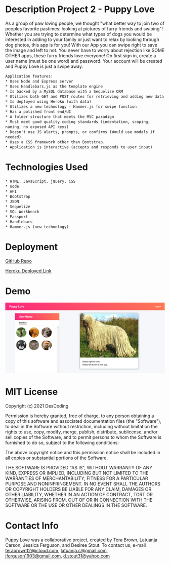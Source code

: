 # Description Project 2 - Puppy Love
 As a group of paw loving people, we thought "what better way to join two of peoples favorite pastimes: looking at pictures of furry friends and swiping"!  Whether you are trying to determine what types of dogs you would be interested in adding to your family or just want to relax by looking through dog photos, this app is for you! With our App you can swipe right to save the image and left to not. You never have to worry about rejection like SOME OTHER apps, these furry friends love everyone!  On first sign in, create a user name (must be one word) and password.  Your account will be created and Puppy Love is just a swipe away.

    Application features:
	* Uses Node and Express server
    * Uses Handlebars.js as the template engine
    * Is backed by a MySQL database with a Sequelize ORM
    * Utilizes both GET and POST routes for retrieving and adding new data
	* Is deployed using Heroku (with data)
	* Utilizes a new technology - Hammer.js for swipe function
	* Has a polished front end/UI
	* A folder structure that meets the MVC paradigm
	* Must meet good quality coding standards (indentation, scoping, naming, no exposed API keys)
    * Doesn't use JS alerts, prompts, or confirms (Would use modals if needed)
    * Uses a CSS framework other than Bootstrap.
    * Application is interactive (accepts and responds to user input)

# Technologies Used
    * HTML, JavaScript, jQuery, CSS
    * node
    * API
    * Bootstrap
    * JSON
    * Sequelize
    * SQL Workbench
    * Passport
    * Handlebars
    * Hammer.js (new technology)

# Deployment

[GitHub Repo](https://github.com/DesCoding/PuppyLove)

[Heroku Deployed Link](https://puppy-love.herokuapp.com/)

# Demo

![Demo](assets/MemberPage.png)

# MIT License

Copyright (c) 2021 DesCoding

Permission is hereby granted, free of charge, to any person obtaining a copy
of this software and associated documentation files (the "Software"), to deal
in the Software without restriction, including without limitation the rights
to use, copy, modify, merge, publish, distribute, sublicense, and/or sell
copies of the Software, and to permit persons to whom the Software is
furnished to do so, subject to the following conditions:

The above copyright notice and this permission notice shall be included in all
copies or substantial portions of the Software.

THE SOFTWARE IS PROVIDED "AS IS", WITHOUT WARRANTY OF ANY KIND, EXPRESS OR
IMPLIED, INCLUDING BUT NOT LIMITED TO THE WARRANTIES OF MERCHANTABILITY,
FITNESS FOR A PARTICULAR PURPOSE AND NONINFRINGEMENT. IN NO EVENT SHALL THE
AUTHORS OR COPYRIGHT HOLDERS BE LIABLE FOR ANY CLAIM, DAMAGES OR OTHER
LIABILITY, WHETHER IN AN ACTION OF CONTRACT, TORT OR OTHERWISE, ARISING FROM,
OUT OF OR IN CONNECTION WITH THE SOFTWARE OR THE USE OR OTHER DEALINGS IN THE
SOFTWARE.

# Contact Info
Puppy Love was a collaborative project, created by Tera Brown, Latuanja Carson, Jessica Ferguson, and Desiree Stout.  To contact us, e-mail terabrown12@icloud.com, latuanja.c@gmail.com, jferguson1903@gmail.com, d.stout31@yahoo.com





